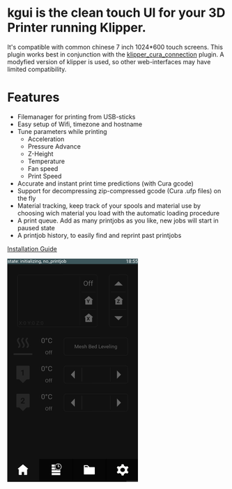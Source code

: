 # kgui is the clean touch UI for your 3D Printer running Klipper.
It's compatible with common chinese 7 inch 1024*600 touch screens.
This plugin works best in conjunction with the [klipper_cura_connection](https://github.com/Gobbel2000/klipper_cura_connection) plugin.
A modyfied version of klipper is used, so other web-interfaces may have limited compatibility.
# Features
* Filemanager for printing from USB-sticks
* Easy setup of Wifi, timezone and hostname
* Tune parameters while printing
  * Acceleration
  * Pressure Advance
  * Z-Height
  * Temperature
  * Fan speed
  * Print Speed
* Accurate and instant print time predictions (with Cura gcode)
* Support for decompressing zip-compressed gcode (Cura .ufp files) on the fly
* Material tracking, keep track of your spools and material use by choosing wich material you load with the automatic loading procedure
* A print queue. Add as many printjobs as you like, new jobs will start in paused state
* A printjob history, to easily find and reprint past printjobs

[Installation Guide](https://github.com/D4SK/kgui/blob/master/Installation.md)

<img src="logos/screenshot.png" height="512" width="300">


